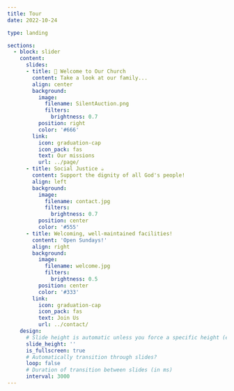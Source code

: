 ```yaml
---
title: Tour
date: 2022-10-24

type: landing

sections:
  - block: slider
    content:
      slides:
      - title: 👋 Welcome to Our Church
        content: Take a look at our family...
        align: center
        background:
          image:
            filename: SilentAuction.png
            filters:
              brightness: 0.7
          position: right
          color: '#666'
        link:
          icon: graduation-cap
          icon_pack: fas
          text: Our missions
          url: ../page/     
      - title: Social Justice ☕️
        content: Support the dignity of all God's people!
        align: left
        background:
          image:
            filename: contact.jpg
            filters:
              brightness: 0.7
          position: center
          color: '#555'
      - title: Welcoming, well-maintained facilities!
        content: 'Open Sundays!'
        align: right
        background:
          image:
            filename: welcome.jpg
            filters:
              brightness: 0.5
          position: center
          color: '#333'
        link:
          icon: graduation-cap
          icon_pack: fas
          text: Join Us
          url: ../contact/
    design:
      # Slide height is automatic unless you force a specific height (e.g. '400px')
      slide_height: ''
      is_fullscreen: true
      # Automatically transition through slides?
      loop: false
      # Duration of transition between slides (in ms)
      interval: 3000
---
```

